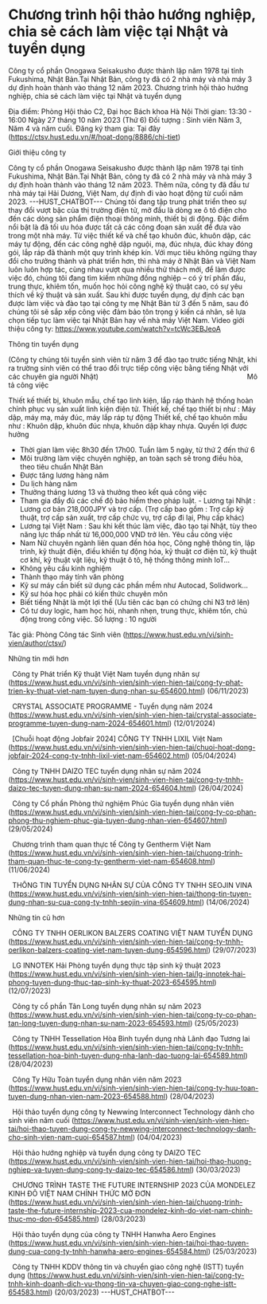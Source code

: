 # Chương trình hội thảo hướng nghiệp, chia sẻ cách làm việc tại Nhật và tuyển dụng

Công ty cổ phần Onogawa Seisakusho được thành lập năm 1978 tại tỉnh Fukushima, Nhật Bản.Tại Nhật Bản, công ty đã có 2 nhà máy và nhà máy 3 dự định hoàn thành vào tháng 12 năm 2023. Chương trình hội thảo hướng nghiệp, chia sẻ cách làm việc tại Nhật và tuyển dụng

Địa điểm: Phòng Hội thảo C2, Đại học Bách khoa Hà Nội
Thời gian: 13:30 - 16:00 Ngày 27 tháng 10 năm 2023 (Thứ 6)
Đối tượng : Sinh viên Năm 3, Năm 4 và năm cuối. Đăng ký tham gia: Tại đây (https://ctsv.hust.edu.vn/#/hoat-dong/8886/chi-tiet)

Giới thiệu công ty

Công ty cổ phần Onogawa Seisakusho được thành lập năm 1978 tại tỉnh Fukushima, Nhật Bản.Tại Nhật Bản, công ty đã có 2 nhà máy và nhà máy 3 dự định hoàn thành vào tháng 12 năm 2023. Thêm nữa, công ty đã đầu tư nhà máy tại Hải Dương, Việt Nam, dự định đi vào hoạt động từ cuối năm 2023. 
 ---HUST_CHATBOT---
Chúng tôi đang tập trung phát triển theo sự thay đổi vượt bậc của thị trường điện tử, mở đầu là dòng xe ô tô điện cho đến các dòng sản phẩm điện thoại thông minh, thiết bị di động. Đặc điểm nổi bật là đã tối ưu hóa được tất cả các công đoạn sản xuất để đưa vào trong một nhà máy. Từ việc thiết kế và chế tạo khuôn đúc, khuôn dập, các máy tự động, đến các công nghệ dập nguội, mạ, đúc nhựa, đúc khay đóng gói, lắp ráp đã thành một quy trình khép kín. Với mục tiêu không ngừng thay đổi cho trưởng thành và phát triển hơn, thì nhà máy ở Nhật Bản và Việt Nam luôn luôn hợp tác, cùng nhau vượt qua nhiều thử thách mới, để làm được việc đó, chúng tôi đang tìm kiếm những đồng nghiệp – có ý trí phấn đấu, trung thực, khiêm tốn, muốn học hỏi công nghệ kỹ thuật cao, có sự yêu thích về kỹ thuật và sản xuất. Sau khi được tuyển dụng, dự định các bạn được làm việc và đào tạo tại công ty mẹ Nhật Bản từ 3 đến 5 năm, sau đó chúng tôi sẽ sắp xếp công việc đảm bảo tôn trọng ý kiến cá nhân, sẽ lựa chọn tiếp tục làm việc tại Nhật Bản hay về nhà máy Việt Nam. Video giới thiệu công ty:
https://www.youtube.com/watch?v=tcWc3EBJeoA

Thông tin tuyển dụng

(Công ty chúng tôi tuyển sinh viên từ năm 3 để đào tạo trước tiếng Nhật, khi ra trường sinh viên có thể trao đổi trực tiếp công việc bằng tiếng Nhật với các chuyên gia người Nhật)                                                                           
Mô tả công việc

Thiết kế thiết bị, khuôn mẫu, chế tạo linh kiện, lắp ráp thành hệ thống hoàn chỉnh phục vụ sản xuất linh kiện điện tử. Thiết kế, chế tạo thiết bị như : Máy dập, máy mạ, máy đúc, máy lắp ráp tự động
Thiết kế, chế tạo khuôn mẫu như : Khuôn dập, khuôn đúc nhựa, khuôn dập khay nhựa. Quyền lợi được hưởng
- Thời gian làm việc 8h30 đến 17h00. Tuần làm 5 ngày, từ thứ 2 đến thứ 6
- Môi trường làm việc chuyên nghiệp, an toàn sạch sẽ trong điều hòa, theo tiêu chuẩn Nhật Bản
- Được tăng lương hàng năm
- Du lịch hàng năm
- Thưởng tháng lương 13 và thưởng theo kết quả công việc
- Tham gia đầy đủ các chế độ bảo hiểm theo pháp luật. - Lương tạ̣i Nhật : Lương cơ bản 218,000JPY và trợ cấp. (Trợ cấp bao gồm : Trợ cấp kỹ thuật, trợ cấp sản xuất, trợ cấp chức vụ, trợ cấp đi lại, Phụ cấp khác)
- Lương tại Việt Nam : Sau khi kết thúc làm việc, đào tạo tại Nhật, tùy theo năng lực thấp nhất từ 16,000,000 VND trở lên. Yêu cầu công việc
- Nam Nữ chuyên ngành liên quan đến hóa học, Công nghệ thông tin, lập trình, kỹ thuật điện, điều khiển tự động hóa, kỹ thuật cơ điện tử, kỹ thuật cơ khí, kỹ thuật vật liệu, kỹ thuật ô tô, hệ thống thông minh IoT…
- Không yêu cầu kinh nghiệm
- Thành thạo máy tính văn phòng
- Kỹ sư máy cần biết sử dụng các phần mềm như Autocad, Solidwork…
- Kỹ sư hóa học phải có kiến thức chuyên môn
- Biết tiếng Nhật là một lợi thế (Ưu tiên các bạn có chứng chỉ N3 trở lên)
- Có tư duy logic, ham học hỏi, nhanh nhẹn, trung thực, khiêm tốn, chủ động trong công việc. Số lượng : 10 người

Tác giả: Phòng Công tác Sinh viên (https://www.hust.edu.vn/vi/sinh-vien/author/ctsv/)

Những tin mới hơn

 
Công ty Phát triển Kỹ thuật Việt Nam tuyển dụng nhân sự (https://www.hust.edu.vn/vi/sinh-vien/sinh-vien-hien-tai/cong-ty-phat-trien-ky-thuat-viet-nam-tuyen-dung-nhan-su-654600.html)
(06/11/2023)

 
CRYSTAL ASSOCIATE PROGRAMME - Tuyển dụng năm 2024 (https://www.hust.edu.vn/vi/sinh-vien/sinh-vien-hien-tai/crystal-associate-programme-tuyen-dung-nam-2024-654601.html)
(12/01/2024)

 
[Chuỗi hoạt động Jobfair 2024] CÔNG TY TNHH LIXIL Việt Nam (https://www.hust.edu.vn/vi/sinh-vien/sinh-vien-hien-tai/chuoi-hoat-dong-jobfair-2024-cong-ty-tnhh-lixil-viet-nam-654602.html)
(05/04/2024)

 
Công ty TNHH DAIZO TEC tuyển dụng nhân sự năm 2024 (https://www.hust.edu.vn/vi/sinh-vien/sinh-vien-hien-tai/cong-ty-tnhh-daizo-tec-tuyen-dung-nhan-su-nam-2024-654604.html)
(26/04/2024)

 
Công ty Cổ phần Phòng thử nghiệm Phúc Gia tuyển dụng nhân viên (https://www.hust.edu.vn/vi/sinh-vien/sinh-vien-hien-tai/cong-ty-co-phan-phong-thu-nghiem-phuc-gia-tuyen-dung-nhan-vien-654607.html)
(29/05/2024)

 
Chương trình tham quan thực tế Công ty Gentherm Việt Nam (https://www.hust.edu.vn/vi/sinh-vien/sinh-vien-hien-tai/chuong-trinh-tham-quan-thuc-te-cong-ty-gentherm-viet-nam-654608.html)
(11/06/2024)

 
THÔNG TIN TUYỂN DỤNG NHÂN SỰ CỦA CÔNG TY TNHH SEOJIN VINA (https://www.hust.edu.vn/vi/sinh-vien/sinh-vien-hien-tai/thong-tin-tuyen-dung-nhan-su-cua-cong-ty-tnhh-seojin-vina-654609.html)
(14/06/2024)

Những tin cũ hơn

 
CÔNG TY TNHH OERLIKON BALZERS COATING VIỆT NAM TUYỂN DỤNG (https://www.hust.edu.vn/vi/sinh-vien/sinh-vien-hien-tai/cong-ty-tnhh-oerlikon-balzers-coating-viet-nam-tuyen-dung-654596.html)
(29/07/2023)

 
LG INNOTEK Hải Phòng tuyển dụng thực tập sinh kỹ thuật 2023 (https://www.hust.edu.vn/vi/sinh-vien/sinh-vien-hien-tai/lg-innotek-hai-phong-tuyen-dung-thuc-tap-sinh-ky-thuat-2023-654595.html)
(12/07/2023)

 
Công ty cổ phần Tân Long tuyển dụng nhân sự năm 2023 (https://www.hust.edu.vn/vi/sinh-vien/sinh-vien-hien-tai/cong-ty-co-phan-tan-long-tuyen-dung-nhan-su-nam-2023-654593.html)
(25/05/2023)

 
Công ty TNHH Tessellation Hòa Bình tuyển dụng nhà Lãnh đạo Tương lai (https://www.hust.edu.vn/vi/sinh-vien/sinh-vien-hien-tai/cong-ty-tnhh-tessellation-hoa-binh-tuyen-dung-nha-lanh-dao-tuong-lai-654589.html)
(28/04/2023)

 
Công Ty Hữu Toàn tuyển dụng nhân viên năm 2023 (https://www.hust.edu.vn/vi/sinh-vien/sinh-vien-hien-tai/cong-ty-huu-toan-tuyen-dung-nhan-vien-nam-2023-654588.html)
(28/04/2023)

 
Hội thảo tuyển dụng công ty Newwing Interconnect Technology dành cho sinh viên năm cuối (https://www.hust.edu.vn/vi/sinh-vien/sinh-vien-hien-tai/hoi-thao-tuyen-dung-cong-ty-newwing-interconnect-technology-danh-cho-sinh-vien-nam-cuoi-654587.html)
(04/04/2023)

 
Hội thảo hướng nghiệp và tuyển dụng công ty DAIZO TEC (https://www.hust.edu.vn/vi/sinh-vien/sinh-vien-hien-tai/hoi-thao-huong-nghiep-va-tuyen-dung-cong-ty-daizo-tec-654586.html)
(30/03/2023)

 
CHƯƠNG TRÌNH TASTE THE FUTURE INTERNSHIP 2023 CỦA MONDELEZ KINH ĐÔ VIỆT NAM CHÍNH THỨC MỞ ĐƠN (https://www.hust.edu.vn/vi/sinh-vien/sinh-vien-hien-tai/chuong-trinh-taste-the-future-internship-2023-cua-mondelez-kinh-do-viet-nam-chinh-thuc-mo-don-654585.html)
(28/03/2023)

 
Hội thảo tuyển dụng của công ty TNHH Hanwha Aero Engines (https://www.hust.edu.vn/vi/sinh-vien/sinh-vien-hien-tai/hoi-thao-tuyen-dung-cua-cong-ty-tnhh-hanwha-aero-engines-654584.html)
(25/03/2023)

 
Công ty TNHH KDDV thông tin và chuyển giao công nghệ (ISTT) tuyển dụng (https://www.hust.edu.vn/vi/sinh-vien/sinh-vien-hien-tai/cong-ty-tnhh-kinh-doanh-dich-vu-thong-tin-va-chuyen-giao-cong-nghe-istt-654583.html)
(20/03/2023) 
 ---HUST_CHATBOT---